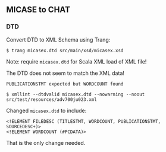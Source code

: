 ## MICASE to CHAT

### DTD

Convert DTD to XML Schema using Trang:

``` console
$ trang micasex.dtd src/main/xsd/micasex.xsd
```

Note: require `micasex.dtd` for Scala XML load of XML file!

The DTD does not seem to match the XML data!

```
PUBLICATIONSTMT expected but WORDCOUNT found
```

``` console
$ xmllint --dtdvalid micasex.dtd --nowarning --noout src/test/resources/adv700ju023.xml
```

Changed `micasex.dtd` to include:

```
<!ELEMENT FILEDESC (TITLESTMT, WORDCOUNT, PUBLICATIONSTMT, SOURCEDESC+)>
<!ELEMENT WORDCOUNT (#PCDATA)>
```

That is the only change needed.
